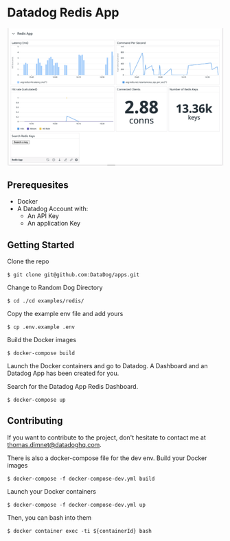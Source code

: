 # Datadog Redis App

![The Datadog Dashboard and the Datadog App of the project](redis-app-hero.png)

## Prerequesites

-   Docker
-   A Datadog Account with:
    -   An API Key
    -   An application Key

## Getting Started

Clone the repo

```
$ git clone git@github.com:DataDog/apps.git
```

Change to Random Dog Directory

```
$ cd ./cd examples/redis/
```

Copy the example env file and add yours

```
$ cp .env.example .env
```

Build the Docker images

```
$ docker-compose build
```

Launch the Docker containers and go to Datadog.
A Dashboard and an Datadog App has been created for you.

Search for the Datadog App Redis Dashboard.

```
$ docker-compose up
```

## Contributing

If you want to contribute to the project, don't hesitate to contact me at
thomas.dimnet@datadoghq.com.

There is also a docker-compose file for the dev env.
Build your Docker images

```
$ docker-compose -f docker-compose-dev.yml build
```

Launch your Docker containers

```
$ docker-compose -f docker-compose-dev.yml up
```

Then, you can bash into them

```
$ docker container exec -ti ${containerId} bash
```
